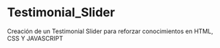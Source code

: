 # Testimonial_Slider
Creación de un Testimonial Slider para reforzar conocimientos en HTML, CSS Y JAVASCRIPT
